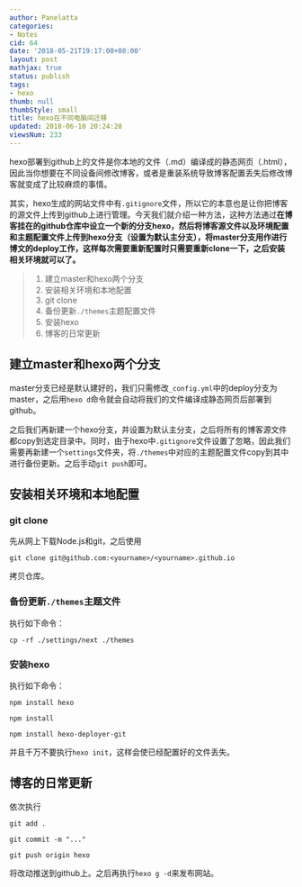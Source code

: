 ```yaml
---
author: Panelatta
categories:
- Notes
cid: 64
date: '2018-05-21T19:17:00+08:00'
layout: post
mathjax: true
status: publish
tags:
- hexo
thumb: null
thumbStyle: small
title: hexo在不同电脑间迁移
updated: 2018-06-10 20:24:28
viewsNum: 233
---
```


hexo部署到github上的文件是你本地的文件（.md）编译成的静态网页（.html），因此当你想要在不同设备间修改博客，或者是重装系统导致博客配置丢失后修改博客就变成了比较麻烦的事情。

其实，hexo生成的网站文件中有`.gitignore`文件，所以它的本意也是让你把博客的源文件上传到github上进行管理。今天我们就介绍一种方法，这种方法通过**在博客挂在的github仓库中设立一个新的分支hexo，然后将博客源文件以及环境配置和主题配置文件上传到hexo分支（设置为默认主分支），将master分支用作进行博文的deploy工作，这样每次需要重新配置时只需要重新clone一下，之后安装相关环境就可以了。**


<!--more-->


>1. 建立master和hexo两个分支
>2. 安装相关环境和本地配置
>   1. git clone
>   2. 备份更新`./themes`主题配置文件
>   3. 安装hexo
>3. 博客的日常更新

## 建立master和hexo两个分支

master分支已经是默认建好的，我们只需修改`_config.yml`中的deploy分支为master，之后用`hexo d`命令就会自动将我们的文件编译成静态网页后部署到github。

之后我们再新建一个hexo分支，并设置为默认主分支，之后将所有的博客源文件都copy到选定目录中。同时，由于hexo中`.gitignore`文件设置了忽略，因此我们需要再新建一个`settings`文件夹，将`./themes`中对应的主题配置文件copy到其中进行备份更新。之后手动`git push`即可。

## 安装相关环境和本地配置

### git clone

先从网上下载Node.js和git，之后使用

`git clone git@github.com:<yourname>/<yourname>.github.io`

拷贝仓库。

### 备份更新`./themes`主题文件

执行如下命令：

` cp -rf ./settings/next ./themes `

### 安装hexo

执行如下命令：

`npm install hexo`

`npm install`

`npm install hexo-deployer-git`

并且千万不要执行`hexo init`，这样会使已经配置好的文件丢失。

## 博客的日常更新

依次执行

`git add .`

`git commit -m "..."`

`git push origin hexo`

将改动推送到github上。之后再执行`hexo g -d`来发布网站。
